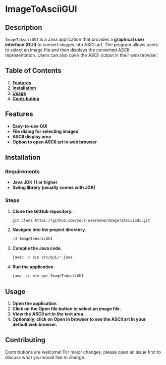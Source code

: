 # ImageToAsciiGUI

## Description

`ImageToAsciiGUI` is a Java application that provides a **graphical user interface (GUI)** to convert images into ASCII art. The program allows users to select an image file and then displays the converted ASCII representation. Users can also open the ASCII output in their web browser.

## Table of Contents

1. [**Features**](#features)
2. [**Installation**](#installation)
3. [**Usage**](#usage)
4. [**Contributing**](#contributing)

## Features

- **Easy-to-use GUI**
- **File dialog for selecting images**
- **ASCII display area**
- **Option to open ASCII art in web browser**

## Installation

### Requirements

- **Java JDK 11 or higher**
- **Swing library (usually comes with JDK)**

### Steps

1. **Clone the GitHub repository.**
   ```bash
   git clone https://github.com/your-username/ImageToAsciiGUI.git
2. **Navigate into the project directory.**
   ```bash
   cd ImageToAsciiGUI
3. **Compile the Java code.**
   ```bash
   javac -d bin src/gui/*.java
4. **Run the application.**
   ```bash
   java -cp bin gui.ImageToAsciiGUI

## Usage
1. **Open the application.**
2. **Click on the Open file button to select an image file.**
3. **View the ASCII art in the text area.**
4. **Optionally, click on Open in browser to see the ASCII art in your default web browser.**

## Contributing
Contributions are welcome! For major changes, please open an issue first to discuss what you would like to change.
   
